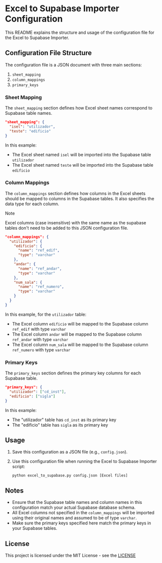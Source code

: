 # Excel to Supabase Importer Configuration

This README explains the structure and usage of the configuration file for the Excel to Supabase Importer.

## Configuration File Structure

The configuration file is a JSON document with three main sections:

1. `sheet_mapping`
2. `column_mappings`
3. `primary_keys`

### Sheet Mapping

The `sheet_mapping` section defines how Excel sheet names correspond to Supabase table names.

```json
"sheet_mapping": {
  "isel": "utilizador",
  "teste": "edificio"
}
```

In this example:
- The Excel sheet named `isel` will be imported into the Supabase table `utilizador`
- The Excel sheet named `teste` will be imported into the Supabase table `edificio`

### Column Mappings

The `column_mappings` section defines how columns in the Excel sheets should be mapped to columns in the Supabase tables. It also specifies the data type for each column.
> [!NOTE]
> Excel columns (case insensitive) with the same name as the supabase tables don't need to be added to this JSON configuration file.

```json
"column_mappings": {
  "utilizador": {
    "edificio": {
      "name": "ref_edif",
      "type": "varchar"
    },
    "andar": {
      "name": "ref_andar",
      "type": "varchar"
    },
    "num_sala": {
      "name": "ref_numero",
      "type": "varchar"
    }
  }
}
```

In this example, for the `utilizador` table:
- The Excel column `edificio` will be mapped to the Supabase column `ref_edif` with type `varchar`
- The Excel column `andar` will be mapped to the Supabase column `ref_andar` with type `varchar`
- The Excel column `num_sala` will be mapped to the Supabase column `ref_numero` with type `varchar`

### Primary Keys

The `primary_keys` section defines the primary key columns for each Supabase table.

```json
"primary_keys": {
  "utilizador": ["cd_inst"],
  "edificio": ["sigla"]
}
```

In this example:
- The "utilizador" table has `cd_inst` as its primary key
- The "edificio" table has `sigla` as its primary key

## Usage

1. Save this configuration as a JSON file (e.g., `config.json`).
2. Use this configuration file when running the Excel to Supabase Importer script:

   ```
   python excel_to_supabase.py config.json [Excel files]
   ```

## Notes

- Ensure that the Supabase table names and column names in this configuration match your actual Supabase database schema.
- All Excel columns not specified in the `column_mappings` will be imported using their original names and assumed to be of type `varchar`.
- Make sure the primary keys specified here match the primary keys in your Supabase tables.


## License

This project is licensed under the MIT License - see the [LICENSE](../../LICENSE)
